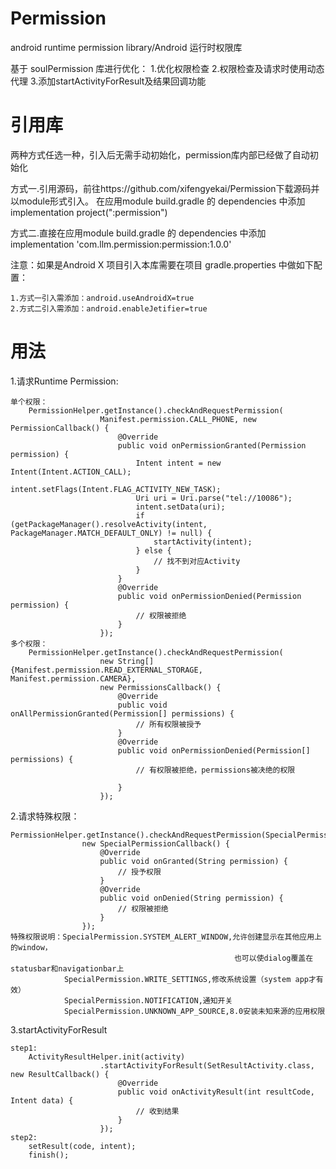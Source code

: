 # Permission
android runtime permission library/Android 运行时权限库

基于 soulPermission 库进行优化：
1.优化权限检查
2.权限检查及请求时使用动态代理
3.添加startActivityForResult及结果回调功能

# 引用库
两种方式任选一种，引入后无需手动初始化，permission库内部已经做了自动初始化

方式一.引用源码，前往https://github.com/xifengyekai/Permission下载源码并以module形式引入。
在应用module build.gradle 的 dependencies 中添加 implementation project(":permission")

方式二.直接在应用module build.gradle 的 dependencies 中添加 
    implementation 'com.llm.permission:permission:1.0.0'

注意：如果是Android X 项目引入本库需要在项目 gradle.properties 中做如下配置：

    1.方式一引入需添加：android.useAndroidX=true
    2.方式二引入需添加：android.enableJetifier=true
    
# 用法
1.请求Runtime Permission:

    单个权限：
        PermissionHelper.getInstance().checkAndRequestPermission(
                        Manifest.permission.CALL_PHONE, new PermissionCallback() {
                            @Override
                            public void onPermissionGranted(Permission permission) {
                                Intent intent = new Intent(Intent.ACTION_CALL);
                                intent.setFlags(Intent.FLAG_ACTIVITY_NEW_TASK);
                                Uri uri = Uri.parse("tel://10086");
                                intent.setData(uri);
                                if (getPackageManager().resolveActivity(intent, PackageManager.MATCH_DEFAULT_ONLY) != null) {
                                    startActivity(intent);
                                } else {
                                    // 找不到对应Activity
                                }
                            }
                            @Override
                            public void onPermissionDenied(Permission permission) {
                                // 权限被拒绝
                            }
                        });
    多个权限：
        PermissionHelper.getInstance().checkAndRequestPermission(
                        new String[]{Manifest.permission.READ_EXTERNAL_STORAGE, Manifest.permission.CAMERA},
                        new PermissionsCallback() {
                            @Override
                            public void onAllPermissionGranted(Permission[] permissions) {
                                // 所有权限被授予
                            }
                            @Override
                            public void onPermissionDenied(Permission[] permissions) {
                                // 有权限被拒绝，permissions被决绝的权限
        
                            }
                        });
                        
2.请求特殊权限：

    PermissionHelper.getInstance().checkAndRequestPermission(SpecialPermission.SYSTEM_ALERT_WINDOW,
                    new SpecialPermissionCallback() {
                        @Override
                        public void onGranted(String permission) {
                            // 授予权限
                        }
                        @Override
                        public void onDenied(String permission) {
                            // 权限被拒绝
                        }
                    });
    特殊权限说明：SpecialPermission.SYSTEM_ALERT_WINDOW,允许创建显示在其他应用上的window，
                                                      也可以使dialog覆盖在statusbar和navigationbar上
                SpecialPermission.WRITE_SETTINGS,修改系统设置（system app才有效）
                SpecialPermission.NOTIFICATION,通知开关
                SpecialPermission.UNKNOWN_APP_SOURCE,8.0安装未知来源的应用权限

3.startActivityForResult

    step1:
        ActivityResultHelper.init(activity)
                        .startActivityForResult(SetResultActivity.class, new ResultCallback() {
                            @Override
                            public void onActivityResult(int resultCode, Intent data) {
                                // 收到结果
                            }
                        });
    step2:  
        setResult(code, intent);
        finish();
